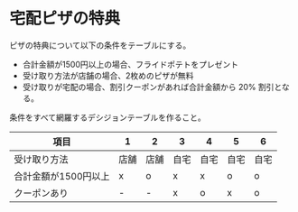 # 宅配ピザの特典

ピザの特典について以下の条件をテーブルにする。

- 合計金額が1500円以上の場合、フライドポテトをプレゼント
- 受け取り方法が店舗の場合、2枚めのピザが無料
- 受け取りが宅配の場合、割引クーポンがあれば合計金額から 20% 割引となる。

 条件をすべて網羅するデシジョンテーブルを作ること。

|項目                |1   |2   |3   |4   |5   |6   |
|--------------------|----|----|----|----|----|----|
|受け取り方法        |店舗|店舗|自宅|自宅|自宅|自宅|
|合計金額が1500円以上|x   |o   |x   |x   |o   |o   |
|クーポンあり        |-   |-   |x   |o   |x   |o   |

